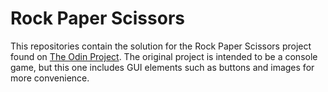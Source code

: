 # Rock Paper Scissors

This repositories contain the solution for the Rock Paper Scissors project found on [The Odin Project](https://www.theodinproject.com/lessons/foundations-rock-paper-scissors). The original project is intended to be a console game, but this one includes GUI elements such as buttons and images for more convenience.